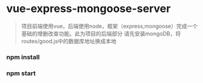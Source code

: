 # vue-express-mongoose-server
> 项目前端使用vue，后端使用node，框架（express,mongoose）完成一个基础的增删改查功能。此为项目的后端部分
> 请先安装mongoDB，将routes/good.js中的数据库地址换成本地

### npm install   
### npm start
